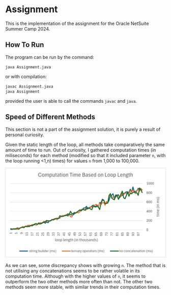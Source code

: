 # Assignment
This is the implementation of the assignment for the Oracle NetSuite Summer Camp 2024.

## How To Run
The program can be run by the command:
```
java Assignment.java
```
or with compilation:
```
javac Assignment.java
java Assignment
```
provided the user is able to call the commands `javac` and `java`.

## Speed of Different Methods
This section is not a part of the assignment solution, it is purely a result of personal curiosity.

Given the static length of the loop, all methods take comparatively the same amount of time to run. Out of curiosity, I gathered computation times (in miliseconds) for each method (modified so that it included parameter `n`, with the loop running <1,n) times) for values `n` from 1,000 to 100,000.

![graph of computation times](data_graph.png)

As we can see, some discrepancy shows with growing `n`. The method that is not utilising any concatenations seems to be rather volatile in its computation time. Although with the higher values of `n`, it seems to outperform the two other methods more often than not. The other two methods seem more stable, with similar trends in their computation times.
